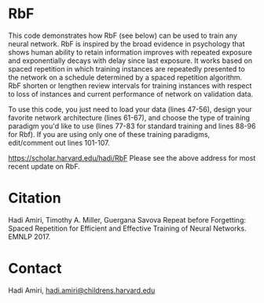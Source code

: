# RbF

This code demonstrates how RbF (see below) can be used to train any
neural network. RbF is inspired by the broad evidence in psychology
that shows human ability to retain information improves with repeated 
exposure and exponentially decays with delay since last exposure. It 
works based on spaced repetition in which training instances are 
repeatedly presented to the network on a schedule determined by a spaced 
repetition algorithm. RbF shorten or lengthen review intervals for 
training instances with respect to loss of instances and current 
performance of network on validation data.

To use this code, you just need to load your data (lines 47-56), design
your favorite network architecture (lines 61-67), and choose the type of
training paradigm you'd like to use (lines 77-83 for standard training 
and lines 88-96 for Rbf). If you are using only one of these training
paradigms, edit/comment out lines 101-107.  

https://scholar.harvard.edu/hadi/RbF 
Please see the above address for most recent update on RbF. 

# Citation
Hadi Amiri, Timothy A. Miller, Guergana Savova Repeat before Forgetting: Spaced Repetition for Efficient and Effective Training of Neural Networks. EMNLP 2017. 

# Contact
Hadi Amiri, hadi.amiri@childrens.harvard.edu